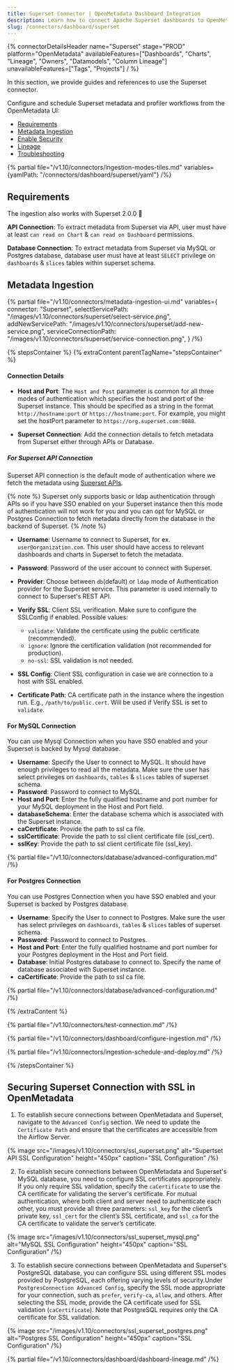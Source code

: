 ```yaml
---
title: Superset Connector | OpenMetadata Dashboard Integration
description: Learn how to connect Apache Superset dashboards to OpenMetadata with our comprehensive connector guide. Setup instructions, configuration, and metadata integration.
slug: /connectors/dashboard/superset
---
```


{% connectorDetailsHeader
  name="Superset"
  stage="PROD"
  platform="OpenMetadata"
  availableFeatures=["Dashboards", "Charts", "Lineage", "Owners", "Datamodels", "Column Lineage"]
  unavailableFeatures=["Tags", "Projects"]
/ %}

In this section, we provide guides and references to use the Superset connector.

Configure and schedule Superset metadata and profiler workflows from the OpenMetadata UI:

- [Requirements](#requirements)
- [Metadata Ingestion](#metadata-ingestion)
- [Enable Security](#securing-superset-connection-with-ssl-in-openmetadata)
- [Lineage](#lineage)
- [Troubleshooting](/connectors/dashboard/superset/troubleshooting)

{% partial file="/v1.10/connectors/ingestion-modes-tiles.md" variables={yamlPath: "/connectors/dashboard/superset/yaml"} /%}

## Requirements

The ingestion also works with Superset 2.0.0 🎉

**API Connection**: To extract metadata from Superset via API, user must have at least `can read on Chart` & `can read on Dashboard` permissions.

**Database Connection**: To extract metadata from Superset via MySQL or Postgres database, database user must have at least `SELECT` privilege on `dashboards` & `slices` tables within superset schema.

## Metadata Ingestion

{% partial 
  file="/v1.10/connectors/metadata-ingestion-ui.md" 
  variables={
    connector: "Superset", 
    selectServicePath: "/images/v1.10/connectors/superset/select-service.png",
    addNewServicePath: "/images/v1.10/connectors/superset/add-new-service.png",
    serviceConnectionPath: "/images/v1.10/connectors/superset/service-connection.png",
} 
/%}

{% stepsContainer %}
{% extraContent parentTagName="stepsContainer" %}

#### Connection Details

- **Host and Port**: The `Host and Post` parameter is common for all three modes of authentication which specifies the host and port of the Superset instance. This should be specified as a string in the format `http://hostname:port` or `https://hostname:port`. For example, you might set the hostPort parameter to `https://org.superset.com:8088`.

- **Superset Connection**: Add the connection details to fetch metadata from Superset either through APIs or Database.

##### For Superset API Connection

Superset API connection is the default mode of authentication where we fetch the metadata using [Superset APIs](https://superset.apache.org/docs/api/). 

{% note %}
Superset only supports basic or ldap authentication through APIs so if you have SSO enabled on your Superset instance then this mode of authentication will not work for you and you can opt for MySQL or Postgres Connection to fetch metadata directly from the database in the backend of Superset.
{% /note %}

- **Username**: Username to connect to Superset, for ex. `user@organization.com`. This user should have access to relevant dashboards and charts in Superset to fetch the metadata.
- **Password**: Password of the user account to connect with Superset.
- **Provider**: Choose between `db`(default) or `ldap` mode of Authentication provider for the Superset service. This parameter is used internally to connect to Superset's REST API.
- **Verify SSL**:
Client SSL verification. Make sure to configure the SSLConfig if enabled.
Possible values:
  * `validate`: Validate the certificate using the public certificate (recommended).
  * `ignore`: Ignore the certification validation (not recommended for production).
  * `no-ssl`: SSL validation is not needed.

- **SSL Config**: Client SSL configuration in case we are connection to a host with SSL enabled.

- **Certificate Path**: CA certificate path in the instance where the ingestion run. E.g., `/path/to/public.cert`. Will be used if Verify SSL is set to `validate`.

#### For MySQL Connection

You can use Mysql Connection when you have SSO enabled and your Superset is backed by Mysql database.

- **Username**: Specify the User to connect to MySQL. It should have enough privileges to read all the metadata. Make sure the user has select privileges on `dashboards`, `tables` & `slices` tables of superset schema.
- **Password**: Password to connect to MySQL.
- **Host and Port**: Enter the fully qualified hostname and port number for your MySQL deployment in the Host and Port field.
- **databaseSchema**: Enter the database schema which is associated with the Superset instance.
- **caCertificate**: Provide the path to ssl ca file.
- **sslCertificate**: Provide the path to ssl client certificate file (ssl_cert).
- **sslKey**: Provide the path to ssl client certificate file (ssl_key).

{% partial file="/v1.10/connectors/database/advanced-configuration.md" /%}

#### For Postgres Connection

You can use Postgres Connection when you have SSO enabled and your Superset is backed by Postgres database.

- **Username**: Specify the User to connect to Postgres. Make sure the user has select privileges on `dashboards`, `tables` & `slices` tables of superset schema.
- **Password**: Password to connect to Postgres.
- **Host and Port**: Enter the fully qualified hostname and port number for your Postgres deployment in the Host and Port field.
- **Database**: Initial Postgres database to connect to. Specify the name of database associated with Superset instance.
- **caCertificate**: Provide the path to ssl ca file.

{% partial file="/v1.10/connectors/database/advanced-configuration.md" /%}

{% /extraContent %}

{% partial file="/v1.10/connectors/test-connection.md" /%}

{% partial file="/v1.10/connectors/dashboard/configure-ingestion.md" /%}

{% partial file="/v1.10/connectors/ingestion-schedule-and-deploy.md" /%}

{% /stepsContainer %}

## Securing Superset Connection with SSL in OpenMetadata

1. To establish secure connections between OpenMetadata and Superset, navigate to the `Advanced Config` section. We need to update the `Certificate Path` and ensure that the certificates are accessible from the Airflow Server.

  {% image
  src="/images/v1.10/connectors/ssl_superset.png"
  alt="Supertset API SSL Configuration"
  height="450px"
  caption="SSL Configuration" /%}

2. To establish secure connections between OpenMetadata and Superset's MySQL database, you need to configure SSL certificates appropriately. If you only require SSL validation, specify the `caCertificate` to use the CA certificate for validating the server's certificate. For mutual authentication, where both client and server need to authenticate each other, you must provide all three parameters: `ssl_key` for the client’s private key, `ssl_cert` for the client’s SSL certificate, and `ssl_ca` for the CA certificate to validate the server’s certificate.

{% image
  src="/images/v1.10/connectors/ssl_superset_mysql.png"
  alt="MySQL SSL Configuration"
  height="450px"
  caption="SSL Configuration" /%}

3. To establish secure connections between OpenMetadata and Superset's PostgreSQL database, you can configure SSL using different SSL modes provided by PostgreSQL, each offering varying levels of security.Under `PostgresConnection Advanced Config`, specify the SSL mode appropriate for your connection, such as `prefer`, `verify-ca`, `allow`, and others. After selecting the SSL mode, provide the CA certificate used for SSL validation (`caCertificate`). Note that PostgreSQL requires only the CA certificate for SSL validation.

{% image
  src="/images/v1.10/connectors/ssl_superset_postgres.png"
  alt="Postgres SSL Configuration"
  height="450px"
  caption="SSL Configuration" /%}

{% partial file="/v1.10/connectors/dashboard/dashboard-lineage.md" /%}
